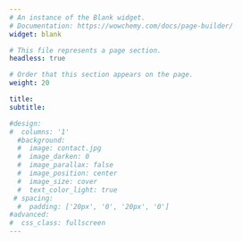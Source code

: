 ```yaml
---
# An instance of the Blank widget.
# Documentation: https://wowchemy.com/docs/page-builder/
widget: blank

# This file represents a page section.
headless: true

# Order that this section appears on the page.
weight: 20

title:
subtitle:

#design:
#  columns: '1'
  #background:
  #  image: contact.jpg
  #  image_darken: 0
  #  image_parallax: false
  #  image_position: center
  #  image_size: cover
  #  text_color_light: true
 # spacing:
  #  padding: ['20px', '0', '20px', '0']
#advanced:
#  css_class: fullscreen
---
```

